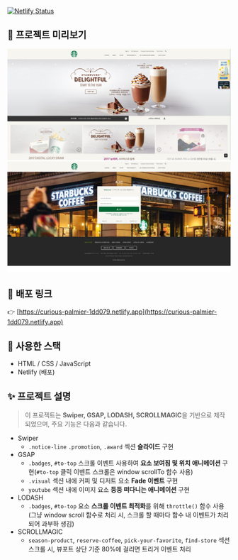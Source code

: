 [![Netlify Status](https://img.shields.io/netlify/d3a78b96-bff4-4027-932a-9cf4762b6e54?style=for-the-badge&color=00C7B7)](https://curious-palmier-1dd079.netlify.app/)

## 📸 프로젝트 미리보기
![main page screenshot](./images/Starbucks-Project-main.png)
![signin page screenshot](./images/Starbucks-Project-signin.png)

## 🔗 배포 링크
👉 [https://curious-palmier-1dd079.netlify.app](https://curious-palmier-1dd079.netlify.app)

## 🔧 사용한 스택
- HTML / CSS / JavaScript
- Netlify (배포)

## ✨ 프로젝트 설명
> 이 프로젝트는 **Swiper, GSAP, LODASH, SCROLLMAGIC**을 기반으로 제작되었으며, 주요 기능은 다음과 같습니다.
- Swiper  
  - `.notice-line` `.promotion`, `.award` 섹션 **슬라이드** 구현
- GSAP
  - `.badges`, `#to-top` 스크롤 이벤트 사용하여 **요소 보여짐 및 위치 애니메이션** 구현(`#to-top` 클릭 이벤트 스크롤은 window scrollTo 함수 사용)
  - `.visual` 섹션 내에 커피 및 디저트 요소 **Fade 이벤트** 구현
  - `youtube` 섹션 내에 이미지 요소 **둥둥 떠다니는 애니메이션** 구현
- LODASH
  - `.badges`, `#to-top` 요소 **스크롤 이벤트 최적화**를 위해 `throttle()` 함수 사용  
  (그냥 window scroll 함수로 처리 시, 스크롤 할 때마다 함수 내 이벤트가 처리 되어 과부하 생김)
- SCROLLMAGIC
  - `season-product`, `reserve-coffee`, `pick-your-favorite`, `find-store` 섹션 스크롤 시, 뷰포트 상단 기준 80%에 걸리면 트리거 이벤트 처리
